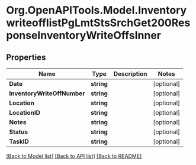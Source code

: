 # Org.OpenAPITools.Model.InventorywriteofflistPgLmtStsSrchGet200ResponseInventoryWriteOffsInner

## Properties

Name | Type | Description | Notes
------------ | ------------- | ------------- | -------------
**Date** | **string** |  | [optional] 
**InventoryWriteOffNumber** | **string** |  | [optional] 
**Location** | **string** |  | [optional] 
**LocationID** | **string** |  | [optional] 
**Notes** | **string** |  | [optional] 
**Status** | **string** |  | [optional] 
**TaskID** | **string** |  | [optional] 

[[Back to Model list]](../README.md#documentation-for-models) [[Back to API list]](../README.md#documentation-for-api-endpoints) [[Back to README]](../README.md)

